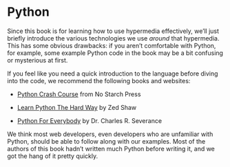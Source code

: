 # Python

Since this book is for learning how to use hypermedia effectively, we’ll just briefly introduce the various technologies we use _around_ that hypermedia. This has some obvious drawbacks: if you aren’t comfortable with Python, for example, some example Python code in the book may be a bit confusing or mysterious at first.

If you feel like you need a quick introduction to the language before diving into the code, we recommend the following books and websites:

*   [Python Crash Course](https://nostarch.com/python-crash-course-3rd-edition) from No Starch Press
    
*   [Learn Python The Hard Way](https://learnpythonthehardway.org/python3/) by Zed Shaw
    
*   [Python For Everybody](https://www.py4e.com/) by Dr. Charles R. Severance
    

We think most web developers, even developers who are unfamiliar with Python, should be able to follow along with our examples. Most of the authors of this book hadn’t written much Python before writing it, and we got the hang of it pretty quickly.